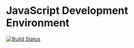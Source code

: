 # JavaScript Development Environment

[![Build Status](https://travis-ci.org/artuste/js-dev-env.svg?branch=master)](https://travis-ci.org/artuste/js-dev-env)
